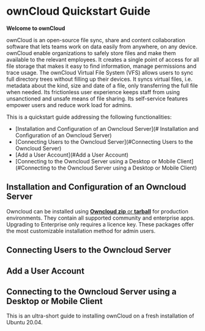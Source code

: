 # ownCloud Quickstart Guide

**Welcome to ownCloud** 

ownCloud is an open-source file sync, share and content collaboration software that lets teams work on data easily from anywhere, on any device. ownCloud enable organizations to safely store files and make them available to the relevant employees. It creates a single point of access for all file storage that makes it easy to find information, manage permissions and trace usage.
The ownCloud Virtual File System (VFS) allows users to sync full directory trees without filling up their devices. It syncs virtual files, i.e. metadata about the kind, size and date of a file, only transferring the full file when needed. Its frictionless user experience keeps staff from using unsanctioned and unsafe means of file sharing. Its self-service features empower users and reduce work load for admins.

This is a quickstart guide addressing the following functionalities:
- [Installation and Configuration of an Owncloud Server](# Installation and Configuration of an Owncloud Server)
- [Connecting Users to the Owncloud Server](#Connecting Users to the Owncloud Server)
- [Add a User Account](#Add a User Account)
- [Connecting to the Owncloud Server using a Desktop or Mobile Client](#Connecting to the Owncloud Server using a Desktop or Mobile Client)

## Installation and Configuration of an Owncloud Server
Owncloud can be installed using [**Owncloud zip** or **tarball**](https://owncloud.com/download-server/) for production environments. They contain all supported community and enterprise apps. Upgrading to Enterprise only requires a licence key. These packages offer the most customizable installation method for admin users.

## Connecting Users to the Owncloud Server
## Add a User Account
## Connecting to the Owncloud Server using a Desktop or Mobile Client

This is an ultra-short guide to installing ownCloud on a fresh installation of Ubuntu 20.04.


